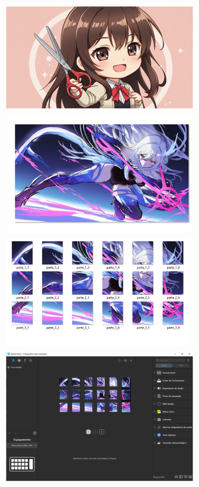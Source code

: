 ![Imagem de exemplo](./imgs/image.png)


![Imagem de exemplo](./imgs/image1.png)


![Imagem de exemplo](./imgs/image2.png)


![Imagem de exemplo](./imgs/image3.png)
